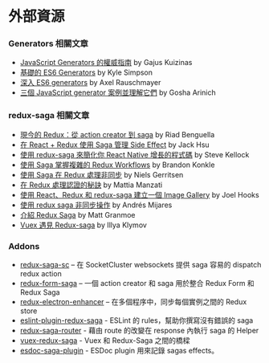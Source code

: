 # 外部資源

### Generators 相關文章

- [JavaScript Generators 的權威指南](http://gajus.com/blog/2/the-definitive-guide-to-the-javascript-generators) by Gajus Kuizinas
- [基礎的 ES6 Generators](https://davidwalsh.name/es6-generators) by Kyle Simpson
- [深入 ES6 generators](http://www.2ality.com/2015/03/es6-generators.html) by Axel Rauschmayer
- [三個 JavaScript generator 案例並理解它們](https://goshakkk.name/javascript-generators-understanding-sample-use-cases/) by Gosha Arinich

### redux-saga 相關文章

- [現今的 Redux：從 action creator 到 saga](http://riadbenguella.com/from-actions-creators-to-sagas-redux-upgraded/) by Riad Benguella
- [在 React + Redux 使用 Saga 管理 Side Effect](http://jaysoo.ca/2016/01/03/managing-processes-in-redux-using-sagas/) by Jack Hsu
- [使用 redux-saga 來簡化你 React Native 增長的程式碼](https://medium.com/infinite-red/using-redux-saga-to-simplify-your-growing-react-native-codebase-2b8036f650de#.7wl4wr1tk) by Steve Kellock
- [使用 Saga 掌握複雜的 Redux Workflows](http://konkle.us/master-complex-redux-workflows-with-sagas/) by Brandon Konkle
- [使用 Saga 在 Redux 處理非同步](http://wecodetheweb.com/2016/01/23/handling-async-in-redux-with-sagas/) by Niels Gerritsen
- [在 Redux 處理認證的秘訣](https://medium.com/@MattiaManzati/tips-to-handle-authentication-in-redux-2-introducing-redux-saga-130d6872fbe7#.g49x2gj1g) by Mattia Manzati
- [使用 React、Redux 和 redux-saga 建立一個 Image Gallery](http://joelhooks.com/blog/2016/03/20/build-an-image-gallery-using-redux-saga/?utm_content=bufferbadc3&utm_medium=social&utm_source=twitter.com&utm_campaign=buffer) by Joel Hooks
- [使用 redux saga 非同步操作](https://medium.com/@andresmijares25/async-operations-using-redux-saga-2ba02ae077b3#.556ey5blj) by Andrés Mijares
- [介紹 Redux Saga](https://ohyayanotherblog.ghost.io/redux-saga-clock/) by Matt Granmoe
- [Vuex 遇見 Redux-saga](https://medium.com/@xanf/vuex-meets-redux-saga-e9c6b46555e#.d4318am40) by Illya Klymov

### Addons
- [redux-saga-sc](https://www.npmjs.com/package/redux-saga-sc) – 在 SocketCluster websockets 提供 saga 容易的 dispatch redux action
- [redux-form-saga](https://www.npmjs.com/package/redux-form-saga) – 一個 action creator 和 saga 用於整合 Redux Form 和 Redux Saga
- [redux-electron-enhancer](https://www.npmjs.com/package/redux-electron-enhancer) – 在多個程序中，同步每個實例之間的 Redux store
- [eslint-plugin-redux-saga](https://www.npmjs.com/package/eslint-plugin-redux-saga) - ESLint 的 rules，幫助你撰寫沒有錯誤的 saga
- [redux-saga-router](https://www.npmjs.com/package/redux-saga-router) - 藉由 route 的改變在 response 內執行 saga 的 Helper
- [vuex-redux-saga](https://github.com/xanf/vuex-redux-saga) - Vuex 和 Redux-Saga 之間的橋樑
- [esdoc-saga-plugin](https://www.npmjs.com/package/esdoc-saga-plugin) - ESDoc plugin 用來記錄 sagas effects。
